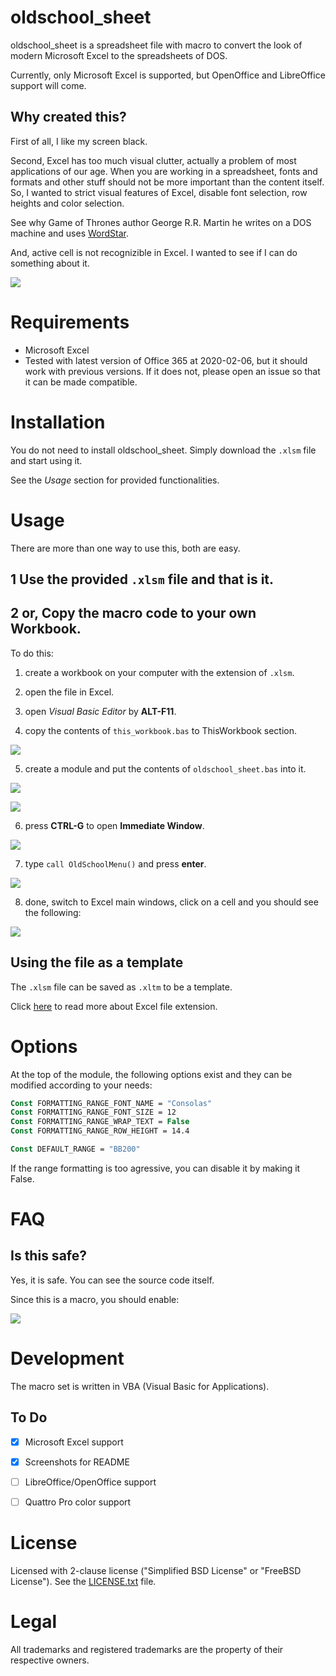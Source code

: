 # oldschool_sheet

oldschool_sheet is a spreadsheet file with macro to convert the look of modern Microsoft Excel to the spreadsheets of DOS.

Currently, only Microsoft Excel is supported, but OpenOffice and LibreOffice support will come.

## Why created this?

First of all, I like my screen black.

Second, Excel has too much visual clutter, actually a problem of most applications of our age.
When you are working in a spreadsheet, fonts and formats and other stuff should not be more important than the content itself.
So, I wanted to strict visual features of Excel, disable font selection, row heights and color selection.

See why Game of Thrones author George R.R. Martin he writes on a DOS machine and uses
[WordStar](https://www.theverge.com/2014/5/14/5716232/george-r-r-martin-uses-dos-wordstar-to-write).

And, active cell is not recognizible in Excel.
I wanted to see if I can do something about it.

![](https://user-images.githubusercontent.com/2071639/75348295-9aef8480-58b3-11ea-8560-0930ff1ed0a7.gif)

# Requirements

- Microsoft Excel
- Tested with latest version of Office 365 at 2020-02-06, but it should work with previous versions. If it does not, please open an issue so that it can be made compatible.



# Installation

You do not need to install oldschool_sheet.
Simply download the `.xlsm` file and start using it.

See the _Usage_ section for provided functionalities.



# Usage

There are more than one way to use this, both are easy.

## 1 Use the provided `.xlsm` file and that is it.

## 2 or, Copy the macro code to your own Workbook.

To do this:

1. create a workbook on your computer with the extension of `.xlsm`.

2. open the file in Excel.

3. open _Visual Basic Editor_ by **ALT-F11**.

4. copy the contents of `this_workbook.bas` to ThisWorkbook section.

![](https://user-images.githubusercontent.com/2071639/75348311-a17dfc00-58b3-11ea-95ac-410100946a79.png)

5. create a module and put the contents of `oldschool_sheet.bas` into it.

![](https://user-images.githubusercontent.com/2071639/75348312-a17dfc00-58b3-11ea-9370-94bc943c4152.png)

![](https://user-images.githubusercontent.com/2071639/75348313-a2169280-58b3-11ea-9c7c-f722bb6c7dea.png)

6. press **CTRL-G** to open **Immediate Window**.

![](https://user-images.githubusercontent.com/2071639/75348315-a2af2900-58b3-11ea-9481-54aa329bc81b.png)

7. type `call OldSchoolMenu()` and press **enter**.

![](https://user-images.githubusercontent.com/2071639/75348316-a2af2900-58b3-11ea-9357-64aef27d6241.png)

8. done, switch to Excel main windows, click on a cell and you should see the following:

![](https://user-images.githubusercontent.com/2071639/75348318-a347bf80-58b3-11ea-8213-e12a4415d202.png)


## Using the file as a template

The `.xlsm` file can be saved as `.xltm` to be a template.

Click
[here](https://docs.microsoft.com/en-us/deployoffice/compat/office-file-format-reference#file-formats-that-are-supported-in-excel)
to read more about Excel file extension.



# Options

At the top of the module, the following options exist and they can be modified according to your needs:

```vb
Const FORMATTING_RANGE_FONT_NAME = "Consolas"
Const FORMATTING_RANGE_FONT_SIZE = 12
Const FORMATTING_RANGE_WRAP_TEXT = False
Const FORMATTING_RANGE_ROW_HEIGHT = 14.4

Const DEFAULT_RANGE = "BB200"
```

If the range formatting is too agressive, you can disable it by making it False.



# FAQ


## Is this safe?

Yes, it is safe. You can see the source code itself.

Since this is a macro, you should enable:

![](https://user-images.githubusercontent.com/2071639/75348319-a347bf80-58b3-11ea-8477-a0f525e4eb17.png)



# Development

The macro set is written in VBA (Visual Basic for Applications).

## To Do

- [x] Microsoft Excel support
- [x] Screenshots for README
- [ ] LibreOffice/OpenOffice support
- [ ] Quattro Pro color support



# License

Licensed with 2-clause license ("Simplified BSD License" or "FreeBSD License").
See the [LICENSE.txt](LICENSE.txt) file.



# Legal

All trademarks and registered trademarks are the property of their respective owners.

